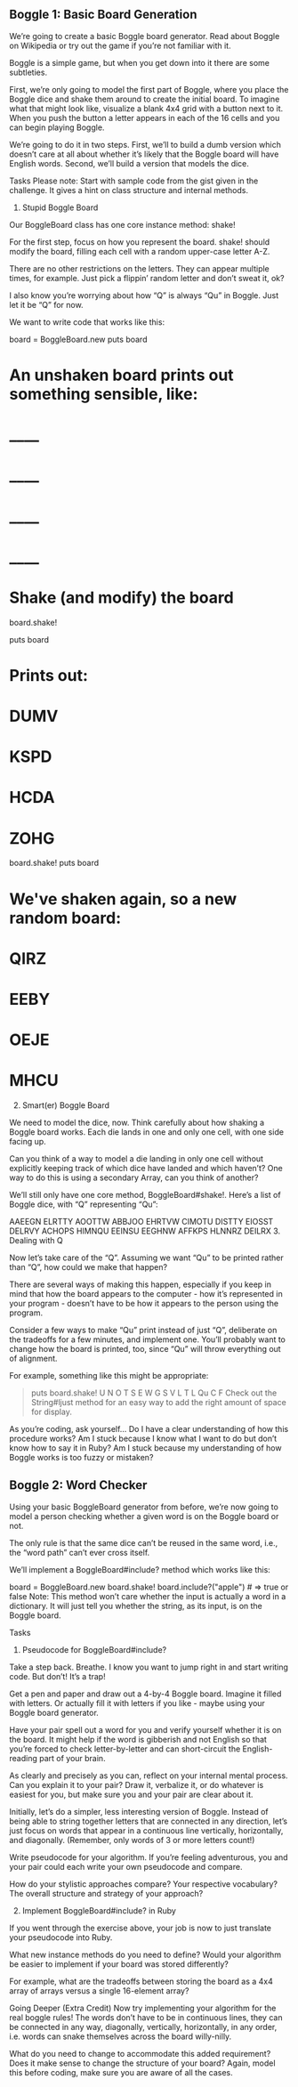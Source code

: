 Boggle 1: Basic Board Generation
------
We’re going to create a basic Boggle board generator. Read about Boggle on Wikipedia or try out the game if you’re not familiar with it.

Boggle is a simple game, but when you get down into it there are some subtleties.

First, we’re only going to model the first part of Boggle, where you place the Boggle dice and shake them around to create the initial board. To imagine what that might look like, visualize a blank 4x4 grid with a button next to it. When you push the button a letter appears in each of the 16 cells and you can begin playing Boggle.

We’re going to do it in two steps. First, we’ll to build a dumb version which doesn’t care at all about whether it’s likely that the Boggle board will have English words. Second, we’ll build a version that models the dice.

Tasks
Please note: Start with sample code from the gist given in the challenge. It gives a hint on class structure and internal methods.

1. Stupid Boggle Board

Our BoggleBoard class has one core instance method: shake!

For the first step, focus on how you represent the board. shake! should modify the board, filling each cell with a random upper-case letter A-Z.

There are no other restrictions on the letters. They can appear multiple times, for example. Just pick a flippin’ random letter and don’t sweat it, ok?

I also know you’re worrying about how “Q” is always “Qu” in Boggle. Just let it be “Q” for now.

We want to write code that works like this:

board = BoggleBoard.new
puts board
# An unshaken board prints out something sensible, like:
# ____
# ____
# ____
# ____

# Shake (and modify) the board
board.shake!

puts board
# Prints out:
# DUMV
# KSPD
# HCDA
# ZOHG

board.shake!
puts board

# We've shaken again, so a new random board:
# QIRZ
# EEBY
# OEJE
# MHCU
2. Smart(er) Boggle Board

We need to model the dice, now. Think carefully about how shaking a Boggle board works. Each die lands in one and only one cell, with one side facing up.

Can you think of a way to model a die landing in only one cell without explicitly keeping track of which dice have landed and which haven’t? One way to do this is using a secondary Array, can you think of another?

We’ll still only have one core method, BoggleBoard#shake!. Here’s a list of Boggle dice, with “Q” representing “Qu”:

AAEEGN
ELRTTY
AOOTTW
ABBJOO
EHRTVW
CIMOTU
DISTTY
EIOSST
DELRVY
ACHOPS
HIMNQU
EEINSU
EEGHNW
AFFKPS
HLNNRZ
DEILRX
3. Dealing with Q

Now let’s take care of the “Q”. Assuming we want “Qu” to be printed rather than “Q”, how could we make that happen?

There are several ways of making this happen, especially if you keep in mind that how the board appears to the computer - how it’s represented in your program - doesn’t have to be how it appears to the person using the program.

Consider a few ways to make “Qu” print instead of just “Q”, deliberate on the tradeoffs for a few minutes, and implement one. You’ll probably want to change how the board is printed, too, since “Qu” will throw everything out of alignment.

For example, something like this might be appropriate:

> puts board.shake!
U N O T
S E W G
S V L T
L Qu C F
Check out the String#ljust method for an easy way to add the right amount of space for display.

As you’re coding, ask yourself…
Do I have a clear understanding of how this procedure works?
Am I stuck because I know what I want to do but don’t know how to say it in Ruby?
Am I stuck because my understanding of how Boggle works is too fuzzy or mistaken?

Boggle 2: Word Checker
------
Using your basic BoggleBoard generator from before, we’re now going to model a person checking whether a given word is on the Boggle board or not.

The only rule is that the same dice can’t be reused in the same word, i.e., the “word path” can’t ever cross itself.

We’ll implement a BoggleBoard#include? method which works like this:

board = BoggleBoard.new
board.shake!
board.include?("apple") # => true or false
Note: This method won’t care whether the input is actually a word in a dictionary. It will just tell you whether the string, as its input, is on the Boggle board.

Tasks
1. Pseudocode for BoggleBoard#include?

Take a step back. Breathe. I know you want to jump right in and start writing code. But don’t! It’s a trap!

Get a pen and paper and draw out a 4-by-4 Boggle board. Imagine it filled with letters. Or actually fill it with letters if you like - maybe using your Boggle board generator.

Have your pair spell out a word for you and verify yourself whether it is on the board. It might help if the word is gibberish and not English so that you’re forced to check letter-by-letter and can short-circuit the English-reading part of your brain.

As clearly and precisely as you can, reflect on your internal mental process. Can you explain it to your pair? Draw it, verbalize it, or do whatever is easiest for you, but make sure you and your pair are clear about it.

Initially, let’s do a simpler, less interesting version of Boggle. Instead of being able to string together letters that are connected in any direction, let’s just focus on words that appear in a continuous line vertically, horizontally, and diagonally. (Remember, only words of 3 or more letters count!)

Write pseudocode for your algorithm. If you’re feeling adventurous, you and your pair could each write your own pseudocode and compare.

How do your stylistic approaches compare? Your respective vocabulary? The overall structure and strategy of your approach?

2. Implement BoggleBoard#include? in Ruby

If you went through the exercise above, your job is now to just translate your pseudocode into Ruby.

What new instance methods do you need to define? Would your algorithm be easier to implement if your board was stored differently?

For example, what are the tradeoffs between storing the board as a 4x4 array of arrays versus a single 16-element array?

Going Deeper (Extra Credit)
Now try implementing your algorithm for the real boggle rules! The words don’t have to be in continuous lines, they can be connected in any way, diagonally, vertically, horizontally, in any order, i.e. words can snake themselves across the board willy-nilly.

What do you need to change to accommodate this added requirement? Does it make sense to change the structure of your board? Again, model this before coding, make sure you are aware of all the cases.
